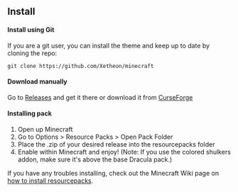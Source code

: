 ## Install

#### Install using Git

If you are a git user, you can install the theme and keep up to date by cloning the repo:

    git clone https://github.com/Xetheon/minecraft

#### Download manually

Go to [Releases](https://github.com/dracula/minecraft/releases) and get it there or download it from [CurseForge](https://www.curseforge.com/minecraft/texture-packs/dracula-ui)

#### Installing pack

1. Open up Minecraft
2. Go to Options > Resource Packs > Open Pack Folder
3. Place the .zip of your desired release into the resourcepacks folder
4. Enable within Minecraft and enjoy! (Note: If you use the colored shulkers addon, make sure it's above the base Dracula pack.)

If you have any troubles installing, check out the Minecraft Wiki page on [how to install resourcepacks](https://minecraft.fandom.com/wiki/Tutorials/Loading_a_resource_pack).
